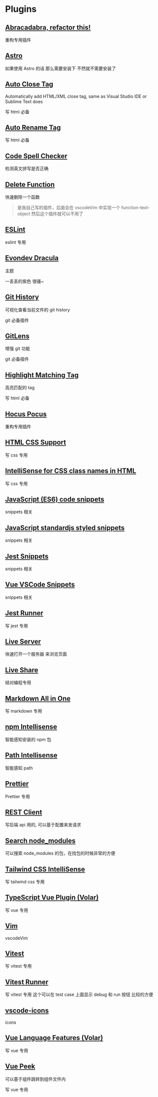 # Plugins


## [Abracadabra, refactor this!](https://marketplace.visualstudio.com/items?itemName=nicoespeon.abracadabra)

重构专用插件  


## [Astro](https://marketplace.visualstudio.com/items?itemName=astro-build.astro-vscode)

如果使用 Astro 的话 那么需要安装下 不然就不需要安装了


## [Auto Close Tag](https://marketplace.visualstudio.com/items?itemName=formulahendry.auto-close-tag)

Automatically add HTML/XML close tag, same as Visual Studio IDE or Sublime Text does

写 html 必备


## [Auto Rename Tag](https://marketplace.visualstudio.com/items?itemName=formulahendry.auto-rename-tag)

写 html 必备

## [Code Spell Checker](https://marketplace.visualstudio.com/items?itemName=streetsidesoftware.code-spell-checker)

检测英文拼写是否正确

## [Delete Function](https://marketplace.visualstudio.com/items?itemName=cuixiaorui.delete-function)

快速删除一个函数 
> 是我自己写的插件，后面会在 vscodeVim 中实现一个 function-text-object 然后这个插件就可以不用了 

## [ESLint](https://marketplace.visualstudio.com/items?itemName=dbaeumer.vscode-eslint)

eslint 专用

## [Evondev Dracula](https://marketplace.visualstudio.com/items?itemName=evondev.dracula-high-contrast)

主题

一丢丢的紫色  很骚~

## [Git History](https://marketplace.visualstudio.com/items?itemName=donjayamanne.githistory)

可视化查看当前文件的 git history

git 必备插件

## [GitLens](https://marketplace.visualstudio.com/items?itemName=eamodio.gitlens)

增强 git 功能

git 必备插件

## [Highlight Matching Tag](https://marketplace.visualstudio.com/items?itemName=vincaslt.highlight-matching-tag)

高亮匹配的 tag  

写 html 必备


## [Hocus Pocus](https://marketplace.visualstudio.com/items?itemName=nicoespeon.hocus-pocus)

重构专用插件  

## [HTML CSS Support](https://marketplace.visualstudio.com/items?itemName=ecmel.vscode-html-css)

写 css 专用

## [IntelliSense for CSS class names in HTML](https://marketplace.visualstudio.com/items?itemName=Zignd.html-css-class-completion)


写 css 专用

## [JavaScript (ES6) code snippets](https://marketplace.visualstudio.com/items?itemName=xabikos.JavaScriptSnippets)

snippets 相关


## [JavaScript standardjs styled snippets](https://marketplace.visualstudio.com/items?itemName=capaj.vscode-standardjs-snippets)

snippets 相关

## [Jest Snippets](https://marketplace.visualstudio.com/items?itemName=andys8.jest-snippets)

snippets 相关

## [Vue VSCode Snippets](https://marketplace.visualstudio.com/items?itemName=sdras.vue-vscode-snippets)

snippets 相关

## [Jest Runner](https://marketplace.visualstudio.com/items?itemName=firsttris.vscode-jest-runner)

写 jest 专用 


## [Live Server](https://marketplace.visualstudio.com/items?itemName=ritwickdey.LiveServer)

快速打开一个服务器  来浏览页面

## [Live Share](https://marketplace.visualstudio.com/items?itemName=MS-vsliveshare.vsliveshare)

结对编程专用

## [Markdown All in One](https://marketplace.visualstudio.com/items?itemName=yzhang.markdown-all-in-one)


写 markdown 专用


## [npm Intellisense](https://marketplace.visualstudio.com/items?itemName=christian-kohler.npm-intellisense)

智能感知安装的 npm 包

## [Path Intellisense](https://marketplace.visualstudio.com/items?itemName=christian-kohler.path-intellisense)

智能感知 path

## [Prettier](https://marketplace.visualstudio.com/items?itemName=esbenp.prettier-vscode)

Prettier 专用


## [REST Client](https://marketplace.visualstudio.com/items?itemName=humao.rest-client)

写后端 api 用的, 可以基于配置来发请求

## [Search node_modules](https://marketplace.visualstudio.com/items?itemName=jasonnutter.search-node-modules)

可以搜索 node_modules 的包，在找包的时候非常的方便

## [Tailwind CSS IntelliSense](https://marketplace.visualstudio.com/items?itemName=bradlc.vscode-tailwindcss)

写 tailwind css 专用

## [TypeScript Vue Plugin (Volar)](https://marketplace.visualstudio.com/items?itemName=Vue.vscode-typescript-vue-plugin)

写 vue 专用

## [Vim](https://marketplace.visualstudio.com/items?itemName=vscodevim.vim)

vscodeVim

## [Vitest](https://marketplace.visualstudio.com/items?itemName=ZixuanChen.vitest-explorer)

写 vitest 专用

## [Vitest Runner](https://marketplace.visualstudio.com/items?itemName=kingwl.vscode-vitest-runner)

写 vitest 专用 这个可以在 test case 上面显示 debug 和 run 按钮 比较的方便

## [vscode-icons](https://marketplace.visualstudio.com/items?itemName=vscode-icons-team.vscode-icons)

icons

## [Vue Language Features (Volar)](https://marketplace.visualstudio.com/items?itemName=Vue.volar)


写 vue 专用

## [Vue Peek](https://marketplace.visualstudio.com/items?itemName=dariofuzinato.vue-peek)

可以基于组件跳转到组件文件内

写 vue 专用
